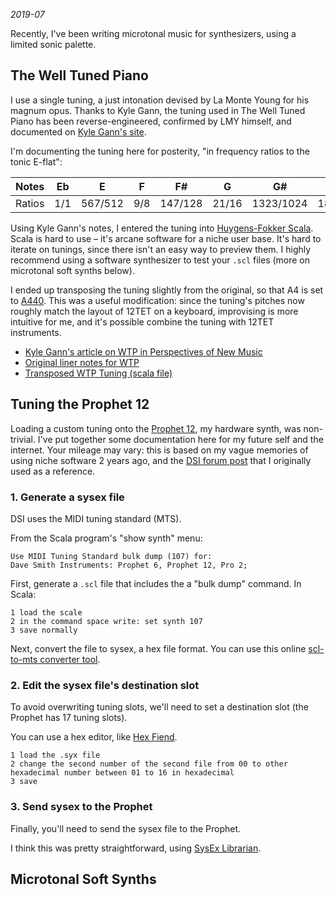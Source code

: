 *2019-07*

Recently, I've been writing microtonal music for synthesizers, using a limited sonic palette. 

## The Well Tuned Piano

I use a single tuning, a just intonation devised by La Monte Young for his magnum opus. Thanks to Kyle Gann, the tuning used in The Well Tuned Piano has been reverse-engineered, confirmed by LMY himself, and documented on [Kyle Gann's site](https://www.kylegann.com/wtp.html).

I'm documenting the tuning here for posterity, "in frequency ratios to the tonic E-flat":

| Notes | Eb   | E       | F    | F#      | G     | G#        | A        | Bb  | B     | C   | C#      | D |
| --- | --- | --- | --- | --- | --- | --- | --- | --- | --- | --- | --- | --- | 
| Ratios | 1/1 | 567/512 | 9/8	| 147/128 | 21/16 | 1323/1024 | 189/128	 | 3/2 | 49/32 | 7/4 | 441/256 | 63/32 |


Using Kyle Gann's notes, I entered the tuning into [Huygens-Fokker Scala](http://www.huygens-fokker.org/scala/). Scala is hard to use – it's arcane software for a niche user base. It's hard to iterate on tunings, since there isn't an easy way to preview them. I highly recommend using a software synthesizer to test your `.scl` files (more on microtonal soft synths below).

I ended up transposing the tuning slightly from the original, so that A4 is set to [A440](https://en.wikipedia.org/wiki/A440_(pitch_standard)). This was a useful modification: since the tuning's pitches now roughly match the layout of 12TET on a keyboard, improvising is more intuitive for me, and it's possible combine the tuning with 12TET instruments.

- [Kyle Gann's article on WTP in Perspectives of New Music](https://www.dropbox.com/s/b0d59oa6h0h3e7e/PNM-WellTunedPiano.pdf?dl=0)
- [Original liner notes for WTP](https://www.dropbox.com/s/j2ukmqiax99vdzd/LinerNotes-WellTunedPiano.pdf?dl=0)
- [Transposed WTP Tuning (scala file)](https://www.dropbox.com/s/j559yak0b5n7019/WTP-A440.scl?dl=0)

## Tuning the Prophet 12

Loading a custom tuning onto the [Prophet 12](https://www.sequential.com/product/prophet-12-keyboard), my hardware synth, was non-trivial. I've put together some documentation here for my future self and the internet. Your mileage may vary: this is based on my vague memories of using niche software 2 years ago, and the [DSI forum post](https://forum.sequential.com/index.php?topic=2187.0) that I originally used as a reference.

### 1. Generate a sysex file

DSI uses the MIDI tuning standard (MTS). 

From the Scala program's "show synth" menu:
```
Use MIDI Tuning Standard bulk dump (107) for:
Dave Smith Instruments: Prophet 6, Prophet 12, Pro 2;
```

First, generate a `.scl` file that includes the a "bulk dump" command. In Scala:

```
1 load the scale
2 in the command space write: set synth 107
3 save normally
```

Next, convert the file to sysex, a hex file format. You can use this online [scl-to-mts converter tool](http://www.microtonalsoftware.com/scl-scala-to-mts-converter.html).

### 2. Edit the sysex file's destination slot

To avoid overwriting tuning slots, we'll need to set a destination slot (the Prophet has 17 tuning slots).

You can use a hex editor, like [Hex Fiend](http://ridiculousfish.com/hexfiend/).

```
1 load the .syx file 
2 change the second number of the second file from 00 to other hexadecimal number between 01 to 16 in hexadecimal
3 save 
```

### 3. Send sysex to the Prophet

Finally, you'll need to send the sysex file to the Prophet.

I think this was pretty straightforward, using [SysEx Librarian](https://www.snoize.com/SysExLibrarian/).


## Microtonal Soft Synths
